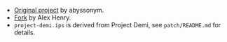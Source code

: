 * [Original project](https://github.com/abyssonym/grand_cross) by abyssonym.
* [Fork](https://github.com/tukkek/grand_cross) by Alex Henry.
* `project-demi.ips` is derived from Project Demi, see `patch/README.md` for details.
